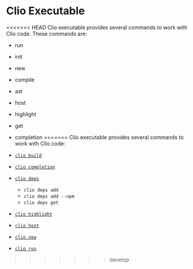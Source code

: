# Clio Executable

<<<<<<< HEAD
Clio executable provides several commands to work with Clio code. These commands are:

* run
* init
* new
* compile
* ast
* host
* highlight
* get
* completion
=======
Clio executable provides several commands to work with Clio code:

* [`clio build`](clio-build.md)
* [`clio completion`](clio-completion.md)
* [`clio deps`](clio-deps.md)
  * `clio deps add`
  * `clio deps add --npm`
  * `clio deps get`
* [`clio highlight`](clio-highlight.md)
* [`clio host`](clio-host.md)
* [`clio new`](clio-new.md)
* [`clio run`](clio-run.md)
>>>>>>> develop

